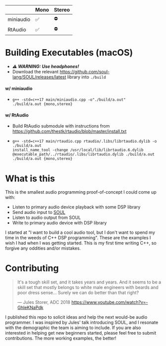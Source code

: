 ||Mono|Stereo|
|---|---|---|
|miniaudio|✅|⛔️|
|RtAudio|✅|⛔️|

# Building Executables (macOS)

- ***⚠️ WARNING: Use headphones!***
- Download the relevant <https://github.com/soul-lang/SOUL/releases/latest> library into `./build`

#### w/ miniaudio

-
    ```
    g++ -std=c++17 main/miniaudio.cpp -o"./build/a.out"
    ./build/a.out {mono,stereo}
    ```

#### w/ RtAudio

- Build RtAudio submodule with instructions from <https://github.com/thestk/rtaudio/blob/master/install.txt>
- 
    ```
    g++ -std=c++17 main/rtaudio.cpp rtaudio/.libs/librtaudio.dylib -o ./build/a.out
    install_name_tool -change /usr/local/lib/librtaudio.6.dylib @executable_path/../rtaudio/.libs/librtaudio.dylib ./build/a.out
    ./build/a.out {mono,stereo}
    ```


# What is this

This is the smallest audio programming proof-of-concept I could come up with:

 - Listen to primary audio device playback with some DSP library
 - Send audio input to [SOUL](https://github.com/soul-lang/SOUL)
 - Listen to audio output from SOUL
 - Write to primary audio device with DSP library

I started at "I want to build a cool audio tool, but I don't want to spend my time in the weeds of C++ DSP programming".
These are the examples I wish I had when I was getting started.
This is my first time writing C++, so forgive any oddities and/or mistakes.

# Contributing

> It's a tough skill set, and it takes years and years.
> And it seems to be a skill set that mostly belongs to white male engineers with beards and poor dress sense...
> Surely we can do better than that right?
>
> — Jules Storer, ADC 2018 <https://www.youtube.com/watch?v=-GhleKNaPdk>

I published this repo to solicit ideas and help the next would-be audio programmer.
I was inspired by Jules' talk introducing SOUL, and I resonate with the demographic the team is aiming to include.
If you are also interested in helping get new beginners started, please feel free to submit contributions.
The more working examples, the better!
